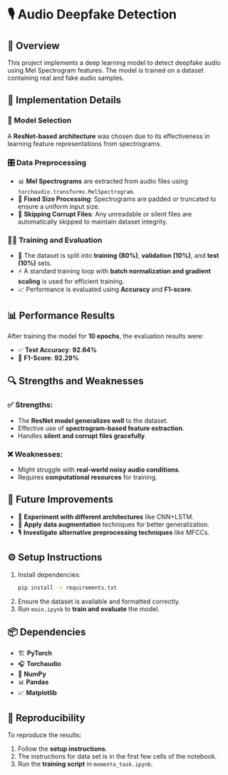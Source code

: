 # 🎙️ Audio Deepfake Detection

## 📝 Overview
This project implements a deep learning model to detect deepfake audio using Mel Spectrogram features. The model is trained on a dataset containing real and fake audio samples.

## 🚀 Implementation Details

### 🤖 Model Selection
A **ResNet-based architecture** was chosen due to its effectiveness in learning feature representations from spectrograms.

### 🎛️ Data Preprocessing
- 📊 **Mel Spectrograms** are extracted from audio files using `torchaudio.transforms.MelSpectrogram`.
- 🔧 **Fixed Size Processing**: Spectrograms are padded or truncated to ensure a uniform input size.
- 🚫 **Skipping Corrupt Files**: Any unreadable or silent files are automatically skipped to maintain dataset integrity.

### 🏋️‍♂️ Training and Evaluation
- 📌 The dataset is split into **training (80%)**, **validation (10%)**, and **test (10%)** sets.
- ⚡ A standard training loop with **batch normalization and gradient scaling** is used for efficient training.
- 📈 Performance is evaluated using **Accuracy** and **F1-score**.

## 📊 Performance Results
After training the model for **10 epochs**, the evaluation results were:
- ✅ **Test Accuracy**: **92.64%**
- 🎯 **F1-Score**: **92.29%**

## 🔍 Strengths and Weaknesses
### ✅ Strengths:
- The **ResNet model generalizes well** to the dataset.
- Effective use of **spectrogram-based feature extraction**.
- Handles **silent and corrupt files gracefully**.

### ❌ Weaknesses:
- Might struggle with **real-world noisy audio conditions**.
- Requires **computational resources** for training.

## 🔮 Future Improvements
- 🧪 **Experiment with different architectures** like CNN+LSTM.
- 🎵 **Apply data augmentation** techniques for better generalization.
- 🎙️ **Investigate alternative preprocessing techniques** like MFCCs.

## ⚙️ Setup Instructions
1. Install dependencies:
   ```bash
   pip install -r requirements.txt
   ```
2. Ensure the dataset is available and formatted correctly.
3. Run `main.ipynb` to **train and evaluate** the model.

## 📦 Dependencies
- 🏗 **PyTorch**
- 🎧 **Torchaudio**
- 🔢 **NumPy**
- 📊 **Pandas**
- 📈 **Matplotlib**

## 🔄 Reproducibility
To reproduce the results:
1. Follow the **setup instructions**.
2. The instructions for data set is in the first few cells of the notebook.
3. Run the **training script** in `momenta_task.ipynb`.
